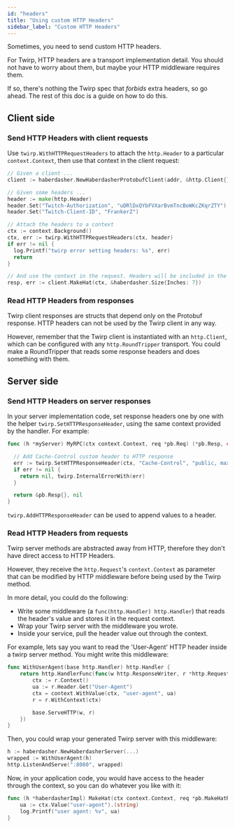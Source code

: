 ```yaml
---
id: "headers"
title: "Using custom HTTP Headers"
sidebar_label: "Custom HTTP Headers"
---
```

Sometimes, you need to send custom HTTP headers.

For Twirp, HTTP headers are a transport implementation detail. You should not
have to worry about them, but maybe your HTTP middleware requires them.

If so, there's nothing the Twirp spec that _forbids_ extra headers, so go ahead.
The rest of this doc is a guide on how to do this.

## Client side

### Send HTTP Headers with client requests

Use `twirp.WithHTTPRequestHeaders` to attach the `http.Header` to a particular
`context.Context`, then use that context in the client request:

```go
// Given a client ...
client := haberdasher.NewHaberdasherProtobufClient(addr, &http.Client{})

// Given some headers ...
header := make(http.Header)
header.Set("Twitch-Authorization", "uDRlDxQYbFVXarBvmTncBoWKcZKqrZTY")
header.Set("Twitch-Client-ID", "FrankerZ")

// Attach the headers to a context
ctx := context.Background()
ctx, err := twirp.WithHTTPRequestHeaders(ctx, header)
if err != nil {
  log.Printf("twirp error setting headers: %s", err)
  return
}

// And use the context in the request. Headers will be included in the request!
resp, err := client.MakeHat(ctx, &haberdasher.Size{Inches: 7})
```

### Read HTTP Headers from responses

Twirp client responses are structs that depend only on the Protobuf response.
HTTP headers can not be used by the Twirp client in any way.

However, remember that the Twirp client is instantiated with an `http.Client`,
which can be configured with any `http.RoundTripper` transport. You could make a
RoundTripper that reads some response headers and does something with them.

## Server side

### Send HTTP Headers on server responses

In your server implementation code, set response headers one by one with the
helper `twirp.SetHTTPResponseHeader`, using the same context provided by the
handler. For example:

```go
func (h *myServer) MyRPC(ctx context.Context, req *pb.Req) (*pb.Resp, error) {

  // Add Cache-Control custom header to HTTP response
  err := twirp.SetHTTPResponseHeader(ctx, "Cache-Control", "public, max-age=60")
  if err != nil {
    return nil, twirp.InternalErrorWith(err)
  }

  return &pb.Resp{}, nil
}
```
`twirp.AddHTTPResponseHeader` can be used to append values to a header.

### Read HTTP Headers from requests

Twirp server methods are abstracted away from HTTP, therefore they don't have
direct access to HTTP Headers.

However, they receive the `http.Request`'s `context.Context` as parameter that
can be modified by HTTP middleware before being used by the Twirp method.

In more detail, you could do the following:

 * Write some middleware (a `func(http.Handler) http.Handler`) that reads the
   header's value and stores it in the request context.
 * Wrap your Twirp server with the middleware you wrote.
 * Inside your service, pull the header value out through the context.

For example, lets say you want to read the 'User-Agent' HTTP header inside a
twirp server method. You might write this middleware:

```go
func WithUserAgent(base http.Handler) http.Handler {
    return http.HandlerFunc(func(w http.ResponseWriter, r *http.Request) {
        ctx := r.Context()
        ua := r.Header.Get("User-Agent")
        ctx = context.WithValue(ctx, "user-agent", ua)
        r = r.WithContext(ctx)

        base.ServeHTTP(w, r)
    })
}
```

Then, you could wrap your generated Twirp server with this middleware:

```go
h := haberdasher.NewHaberdasherServer(...)
wrapped := WithUserAgent(h)
http.ListenAndServe(":8080", wrapped)
```

Now, in your application code, you would have access to the header through the
context, so you can do whatever you like with it:

```go
func (h *haberdasherImpl) MakeHat(ctx context.Context, req *pb.MakeHatRequest) (*pb.Hat, error) {
    ua := ctx.Value("user-agent").(string)
    log.Printf("user agent: %v", ua)
}
```
